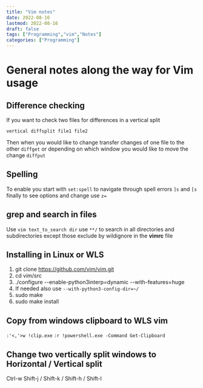 ```yaml
---
title: "Vim notes"
date: 2022-08-16
lastmod: 2022-08-16
draft: false
tags: ["Programming","vim","Notes"]
categories: ["Programming"]
---
```


# General notes along the way for Vim usage

## Difference checking

If you want to check two files for differences in a vertical split 
```
vertical diffsplit file1 file2
```
Then when you would like to change transfer changes of one file to the other `diffget` 
or depending on which window you would like to move the change `diffput`

## Spelling

To enable you start with `set:spell` to navigate through spell errors `]s` and `[s` finally to see options and change use `z=`

## grep and search in files

Use `vim text_to_search dir` use `**/` to search in all directories and subdirectories except those exclude by wildignore in the __vimrc__ file

## Installing in Linux or WLS

1. git clone https://github.com/vim/vim.git
2. cd vim/src
3. ./configure --enable-python3interp=dynamic  --with-features=huge
4. If needed also use `--with-python3-config-dir=~/`
5. sudo make
6. sudo make install

## Copy from windows clipboard to WLS vim

`:'<,'>w !clip.exe`
`:r !powershell.exe -Command Get-Clipboard`

## Change two vertically split windows to Horizontal / Vertical split

Ctrl-w Shift-j / Shift-k / Shift-h / Shift-l
